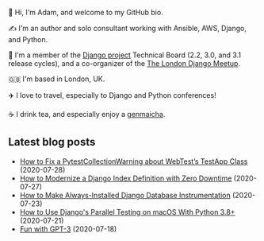 <p>
  👋 Hi, I'm Adam, and welcome to my GitHub bio.
</p>
<p>
  ✍️ I'm an author and solo consultant working with Ansible, AWS, Django, and Python.
</p>
<p>
  🦄 I'm a member of the <a href="https://www.djangoproject.com/foundation/teams/">Django project</a> Technical Board (2.2, 3.0, and 3.1 release cycles),
  and a co-organizer of the <a href="https://www.djangolondon.com/">The London Django Meetup</a>.
</p>
<p>
  🇬🇧 I'm based in London, UK.
</p>
<p>
  ✈️ I love to travel, especially to Django and Python conferences!
</p>
<p>
  ☕️ I drink tea, and especially enjoy a <a href="https://en.wikipedia.org/wiki/Genmaicha">genmaicha</a>.
</p>

## Latest blog posts

* [How to Fix a PytestCollectionWarning about WebTest’s TestApp Class](https://adamj.eu/tech/2020/07/28/how-to-fix-a-pytest-collection-warning-about-web-tests-test-app-class/) (2020-07-28)
* [How to Modernize a Django Index Definition with Zero Downtime](https://adamj.eu/tech/2020/07/27/how-to-modernize-your-django-index-definitions/) (2020-07-27)
* [How to Make Always-Installed Django Database Instrumentation](https://adamj.eu/tech/2020/07/23/how-to-make-always-installed-django-database-instrumentation/) (2020-07-23)
* [How to Use Django's Parallel Testing on macOS With Python 3.8+](https://adamj.eu/tech/2020/07/21/how-to-use-djangos-parallel-testing-on-macos-with-python-3.8-plus/) (2020-07-21)
* [Fun with GPT-3](https://adamj.eu/tech/2020/07/18/fun-with-gpt-3/) (2020-07-18)